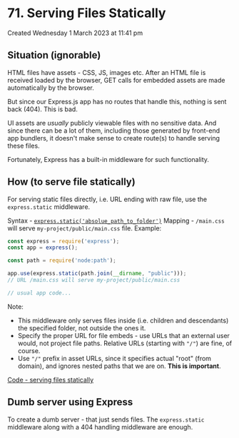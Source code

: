 # 71. Serving Files Statically
Created Wednesday 1 March 2023 at 11:41 pm

## Situation (ignorable)
HTML files have assets - CSS, JS, images etc. After an HTML file is received loaded by the browser, GET calls for embedded assets are made automatically by the browser.

But since our Express.js app has no routes that handle this, nothing is sent back (404). This is bad. 

UI assets are *usually* publicly viewable files with no sensitive data. And since there can be a lot of them, including those generated by front-end app bundlers, it doesn't make sense to create route(s) to handle serving these files.

Fortunately, Express has a built-in middleware for such functionality.

## How (to serve file statically)
For serving static files directly, i.e. URL ending with raw file, use the `express.static` middleware. 

Syntax - [`express.static('absolue_path_to_folder')`](https://expressjs.com/en/starter/static-files.html)
Mapping - `/main.css` will serve `my-project/public/main.css` file.
Example:
```js
const express = require('express');
const app = express();

const path = require('node:path');

app.use(express.static(path.join(__dirname, "public")));
// URL /main.css will serve my-project/public/main.css

// usual app code...
```

Note:
- This middleware only serves files inside (i.e. children and descendants) the specified folder, not outside the ones it.
- Specify the proper URL for file embeds - use URLs that an external user would, not project file paths. Relative URLs (starting with `"/"`) are fine, of course.
- Use `"/"` prefix in asset URLs, since it specifies actual "root" (from domain), and ignores nested paths that we are on. **This is important**.

[Code - serving files statically](https://github.com/exemplar-codes/traditional-web-app-express/commit/a70e538767d5a5fca63d723c305eca978725f001)


## Dumb server using Express
To create a dumb server - that just sends files. 
The `express.static` middleware along with a 404 handling middleware are enough.